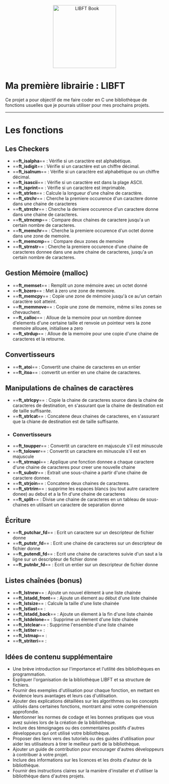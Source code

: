 
<p align="center">
  <img src="https://i.ibb.co/HFYzbq2/book-libft.png" alt="LIBFT Book" width="200">
</p>
 
 # Ma première librairie : LIBFT

Ce projet a pour objectif de me faire coder en C une bibliothèque de fonctions usuelles que je pourrais utiliser pour mes prochains projets.

___

# Les fonctions

## Les Checkers

 - ==**ft_isalpha**== : Vérifie si un caractère est alphabétique.
 - ==**ft_isdigit**== : Vérifie si un caractère est un chiffre décimal.
 - ==**ft_isalnum**== : Vérifie si un caractère est alphabétique ou un chiffre décimal.
 - ==**ft_isascii**== : Vérifie si un caractère est dans la plage ASCII.
 - ==**ft_isprint**== : Vérifie si un caractère est imprimable.
 - ==**ft_strlen**== : Calcule la longueur d'une chaîne de caractère.
 - ==**ft_strchr**== : Cherche la premiere occurence d'un caractere donne dans une chaine de caracteres
 - ==**ft_strrchr**== : Cherche la derniere occurence d'un caractere donne dans une chaine de caracteres.
 - ==**ft_strncmp**== : Compare deux chaines de caractere jusqu'a un certain nombre de caracteres.
 - ==**ft_memchr**== : Cherche la premiere occurence d'un octet donne dans une zone de memoire.
 - ==**ft_memcmp**== : Compare deux zones de  memoire
 - ==**ft_strnstr**== : Cherche la premiere occurence d'une chaine de caracteres donnee dans une autre chaine de caracteres, jusqu'a un certain nombre de caracteres.

## Gestion Mémoire (malloc)
 - ==**ft_memset**== : Remplit un zone mémoire avec un octet donné
 - ==**ft_bzero**== : Met à zero une zone de memoire.
 - ==**ft_memcpy**== : Copie une zone de mémoire jusqu'à ce au'un certain caractère soit atteint.
 - ==**ft_memmove**== : Copie une zone de memoire, même si les zones se chevauchent.
 - ==**ft_calloc**== : Alloue de la memoire pour un nombre donnee d'elements d'une certaine taille et renvoie un pointeur vers la zone memoire allouee, initialisee a zero
 - ==**ft_strdup**== : Alloue de la memoire pour une copie d'une chaine de caracteres et la retourne.
## Convertisseurs
 - ==**ft_atoi**== : Convertit une chaine de caracteres en un entier
 -  ==**ft_itoa**== : convertit un entier en une chaine de caracteres.

## Manipulations de chaînes de caractères
 - ==**ft_strlcpy**== : Copie la chaine de caracteres source dans la chaine de caracteres de destination, en s'assurant que la chaine de destination est de taille suffisante.
 - ==**ft_strlcat**== : Concatene deux chaines de caracteres, en s'assurant que la chiane de destination est de taille suffisante.
 - ### Convertisseurs
 - ==**ft_toupper**== : Convertit un caractere en majuscule s'il est minuscule
 - ==**ft_tolower**== : Convertit un caractere en minuscule s'il est en majuscule
 - ==**ft_strmapi**== : Applique une fonction donnee a chaque caractere d'une chaine de caracteres pour creer une nouvelle chaine
 - ==**ft_substr**== : Extrait une sous-chaine a partir d'une chaine de caractere donnee.
 - ==**ft_strjoin**== : Concatene deux chaines de caracteres.
 - ==**ft_strtrim**== : supprime les espaces blancs (ou tout autre caractere donee) au debut et a la fin d'une chaine de caracteres
 - ==**ft_split**== : Divise une chaine de caracteres en un tableau de sous-chaines en utilisant un caractere de separation donne

## Écriture
 - ==**ft_putchar_fd**== : Ecrit un caractere sur un descripteur de fichier donne
 - ==**ft_putstr_fd**== : Ecrit une chaine de caracteres sur un descripteur de fichier donne
 - ==**ft_putendl_fd**== : Ecrit une chaine de caracteres suivie d'un saut a la ligne sur un descripteur de fichier donne
 - ==**ft_putnbr_fd**== : Ecrit un entier sur un descripteur de fichier donne
## Listes chaînées (bonus)
 - ==**ft_lstnew**== : Ajoute un nouvel élèment à une liste chainée
 - ==**ft_lstadd_front**== : Ajoute un élement au début d'une liste chainée
 - ==**ft_lstsize**== : Calcule la taille d'une liste chainée
 - ==**ft_lstlast**== : 
 - ==**ft_lstadd_back**== : Ajoute un élement à la fin d'une liste chainée
 - ==**ft_lstdelone**== : Supprime un élement d'une liste chainée
 - ==**ft_lstclear**== : Supprime l'ensemble d'une liste chainée
 - ==**ft_lstiter**== : 
 - ==**ft_lstmap**== :
 - ==**ft_striteri**== :


## Idées de contenu supplémentaire

-   Une brève introduction sur l'importance et l'utilité des bibliothèques en programmation.
-   Expliquer l'organisation de la bibliothèque LIBFT et sa structure de fichiers.
-   Fournir des exemples d'utilisation pour chaque fonction, en mettant en évidence leurs avantages et leurs cas d'utilisation.
-   Ajouter des explications détaillées sur les algorithmes ou les concepts utilisés dans certaines fonctions, montrant ainsi votre compréhension approfondie.
-   Mentionner les normes de codage et les bonnes pratiques que vous avez suivies lors de la création de la bibliothèque.
-   Inclure des témoignages ou des commentaires positifs d'autres développeurs qui ont utilisé votre bibliothèque.
-   Proposer des liens vers des tutoriels ou des guides d'utilisation pour aider les utilisateurs à tirer le meilleur parti de la bibliothèque.
-   Ajouter un guide de contribution pour encourager d'autres développeurs à contribuer à votre projet.
-   Inclure des informations sur les licences et les droits d'auteur de la bibliothèque.
-   Fournir des instructions claires sur la manière d'installer et d'utiliser la bibliothèque dans d'autres projets.




